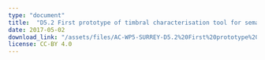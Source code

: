 ```yaml
---
type: "document"
title:  "D5.2 First prototype of timbral characterisation tool for semantically annotating non-musical content"
date: 2017-05-02
download_link: "/assets/files/AC-WP5-SURREY-D5.2%20First%20prototype%20of%20timbral%20characterisation%20tools%20for%20semantically%20annotating%20non-musical%20content.pdf"
license: CC-BY 4.0
---
```

